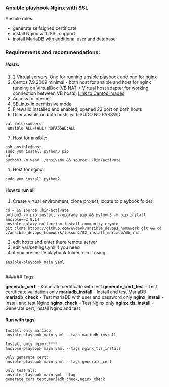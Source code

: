 ### Ansible playbook Nginx with SSL

Ansible roles:

* generate selfsigned certificate
* install Nginx with SSL support
* install MariaDB with additional user and database

### Requirements and recommendations:

##### Hosts:

1. 2 Virtual servers. One for running ansible playbook and one for nginx
2. Centos 7.9.2009 minimal - both host for ansible and host for nginx running on VirtualBox (VB NAT + Virtual host adapter for working connection between VB hosts)
[Link to Centos images](http://isoredirect.centos.org/centos/7/isos/x86_64/)
3. Access to internet
4. SELinux in permissive mode
5. Firewalld installed and enabled, opened 22 port on both hosts
6. User ansible on both hosts with SUDO NO PASSWD

```
cat /etc/sudoers:
 ansible ALL=(ALL) NOPASSWD:ALL
```

7. Host for ansible:

```
ssh ansible@host
sudo yum install python3 pip
cd 
python3 -m venv ./ansivenv && source ./bin/activate
```

1. Host for nginx:

```
sudo yum install python2
```

#### How to run all

1. Create virtual environment, clone project, locate to playbook folder:

```
cd ~ && source .bin/activate
python3 -m pip install --upgrade pip && python3 -m pip install ansible==2.9.14
ansible-galaxy collection install community.crypto
git clone https://github.com/evdevk/ansible_devops_homework.git && cd ./ansible_devops_homework/lesson2/02_install_mariadb/db_init
```

2. edit hosts and enter there remote server
3. edit var/settings.yml if you need
4. if you are inside playbook folder, run it using:

```
ansible-playbook main.yaml
```
<br>
###### Tags:

**generate\_cert**  - Generate certificate with test
**generate\_cert\_test** \- Test certificate validation only
**mariadb\_install** \- Install and test MariaDB
**mariadb\_check** \- Test mariaDB with user and password only
**nginx\_install** \- Install and test Nginx
**nginx\_check** \- Test Nginx only
**nginx\_tls\_install** \- Generate cert\, install Nginx and test

#### **Run with tags**
```
Install only mariadb:
ansible-playbook main.yaml --tags mariadb_install

Install only nginx:****
ansible-playbook main.yaml --tags nginx_tls_install

Only generate cert:
ansible-playbook main.yaml --tags generate_cert

Only test all:
ansible-playbook main.yml --tags generate_cert_test,mariadb_check,nginx_check
```